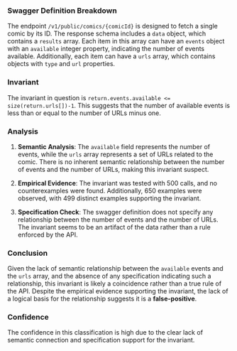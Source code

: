 ### Swagger Definition Breakdown
The endpoint `/v1/public/comics/{comicId}` is designed to fetch a single comic by its ID. The response schema includes a `data` object, which contains a `results` array. Each item in this array can have an `events` object with an `available` integer property, indicating the number of events available. Additionally, each item can have a `urls` array, which contains objects with `type` and `url` properties.

### Invariant
The invariant in question is `return.events.available <= size(return.urls[])-1`. This suggests that the number of available events is less than or equal to the number of URLs minus one.

### Analysis
1. **Semantic Analysis**: The `available` field represents the number of events, while the `urls` array represents a set of URLs related to the comic. There is no inherent semantic relationship between the number of events and the number of URLs, making this invariant suspect.

2. **Empirical Evidence**: The invariant was tested with 500 calls, and no counterexamples were found. Additionally, 650 examples were observed, with 499 distinct examples supporting the invariant.

3. **Specification Check**: The swagger definition does not specify any relationship between the number of events and the number of URLs. The invariant seems to be an artifact of the data rather than a rule enforced by the API.

### Conclusion
Given the lack of semantic relationship between the `available` events and the `urls` array, and the absence of any specification indicating such a relationship, this invariant is likely a coincidence rather than a true rule of the API. Despite the empirical evidence supporting the invariant, the lack of a logical basis for the relationship suggests it is a **false-positive**.

### Confidence
The confidence in this classification is high due to the clear lack of semantic connection and specification support for the invariant.
